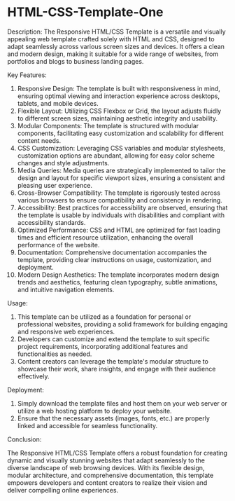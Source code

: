 # HTML-CSS-Template-One
Description:
The Responsive HTML/CSS Template is a versatile and visually appealing web template crafted solely with HTML and CSS, designed to adapt seamlessly across various screen sizes and devices. It offers a clean and modern design, making it suitable for a wide range of websites, from portfolios and blogs to business landing pages.

Key Features:

1. Responsive Design: The template is built with responsiveness in mind, ensuring optimal viewing and interaction experience across desktops, tablets, and mobile devices.
2. Flexible Layout: Utilizing CSS Flexbox or Grid, the layout adjusts fluidly to different screen sizes, maintaining aesthetic integrity and usability.
3. Modular Components: The template is structured with modular components, facilitating easy customization and scalability for different content needs.
4. CSS Customization: Leveraging CSS variables and modular stylesheets, customization options are abundant, allowing for easy color scheme changes and style adjustments.
5. Media Queries: Media queries are strategically implemented to tailor the design and layout for specific viewport sizes, ensuring a consistent and pleasing user experience.
6. Cross-Browser Compatibility: The template is rigorously tested across various browsers to ensure compatibility and consistency in rendering.
7. Accessibility: Best practices for accessibility are observed, ensuring that the template is usable by individuals with disabilities and compliant with accessibility standards.
8. Optimized Performance: CSS and HTML are optimized for fast loading times and efficient resource utilization, enhancing the overall performance of the website.
9. Documentation: Comprehensive documentation accompanies the template, providing clear instructions on usage, customization, and deployment.
10. Modern Design Aesthetics: The template incorporates modern design trends and aesthetics, featuring clean typography, subtle animations, and intuitive navigation elements.

Usage: 

1. This template can be utilized as a foundation for personal or professional websites, providing a solid framework for building engaging and responsive web experiences.
2. Developers can customize and extend the template to suit specific project requirements, incorporating additional features and functionalities as needed.
3. Content creators can leverage the template's modular structure to showcase their work, share insights, and engage with their audience effectively.

Deployment: 

1. Simply download the template files and host them on your web server or utilize a web hosting platform to deploy your website.
2. Ensure that the necessary assets (images, fonts, etc.) are properly linked and accessible for seamless functionality.

Conclusion:

The Responsive HTML/CSS Template offers a robust foundation for creating dynamic and visually stunning websites that adapt seamlessly to the diverse landscape of web browsing devices. With its flexible design, modular architecture, and comprehensive documentation, this template empowers developers and content creators to realize their vision and deliver compelling online experiences.

